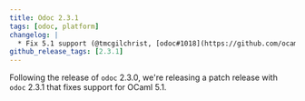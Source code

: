 ```yaml
---
title: Odoc 2.3.1
tags: [odoc, platform]
changelog: |
  * Fix 5.1 support (@tmcgilchrist, [odoc#1018](https://github.com/ocaml/odoc/pull/1018))
github_release_tags: [2.3.1]
---
```


Following the release of `odoc` 2.3.0, we're releasing a patch release with `odoc` 2.3.1 that fixes support for OCaml 5.1.
